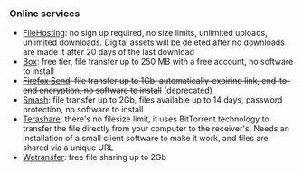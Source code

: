 ### Online services
- [FileHosting](https://www.filehosting.org/): no sign up required, no size limits, unlimited uploads, unlimited downloads. Digital assets will be deleted after no downloads are made it after 20 days of the last download
- [Box](https://www.box.com/home): free tier, file transfer up to 250 MB with a free account, no software to install
- ~~[Firefox Send](https://send.firefox.com/): file transfer up to 1Gb, automatically-expiring link, end-to-end encryption, no software to install~~ ([deprecated](https://support.mozilla.org/en-US/kb/what-happened-firefox-send))
- [Smash](https://fromsmash.com/): file transfer up to 2Gb, files available up to 14 days, password protection, no software to install
- [Terashare](http://terashare.net/): there's no filesize limit, it uses BitTorrent technology to transfer the file directly from your computer to the receiver's. Needs an installation of a small client software to make it work, and files are shared via a unique URL
- [Wetransfer](https://wetransfer.com/): free file sharing up to 2Gb
~~‌~~